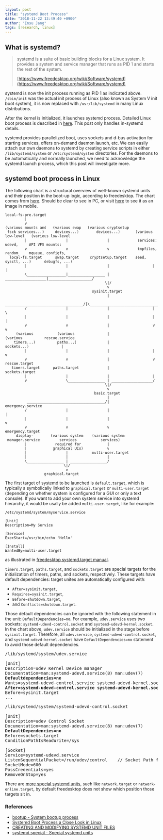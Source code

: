 ```yaml
---
layout: post
title: "systemd Boot Process"
date: "2018-11-22 13:49:40 +0900"
author: "Insu Jang"
tags: [research, linux]
---
```


## What is systemd?
> systemd is a suite of basic building blocks for a Linux system. It provides a system and service manager that runs as PID 1 and starts the rest of the system.
>
> [https://www.freedesktop.org/wiki/Software/systemd](https://www.freedesktop.org/wiki/Software/systemd)

systemd is now the init process running as PID 1 as indicated above.
`/sbin/init` was the actual init process of Linux (also known as System V init boot system),
it is now replaced with `/usr/lib/systemd` in many Linux distributions.

After the kernel is initialized, it launches systemd process.
Detailed Linux boot process is described in [here](https://www.thegeekstuff.com/2011/02/linux-boot-process/).
This post only handles in-systemd details.

systemd provides parallelized boot, uses sockets and d-bus activation for starting services, offers on-demand daemon launch, etc.
We can easily attach our own daemons to systemd by creating service scripts in either `/lib/systemd/system` or `/etc/systemd/system` directories.
For the daemons to be automatically and normally launched, we need to acknowledge the systemd launch process, which this post will investigate more.

## systemd boot process in Linux

The following chart is a structural overview of well-known systemd units and their position in the boot-up logic,
according to freedesktop.
The chart comes from [here](https://www.freedesktop.org/software/systemd/man/bootup.html).
Should be clear to see in PC, or visit [here](https://linoxide.com/linux-how-to/systemd-boot-process/) to see it as an image in mobile.

```
local-fs-pre.target
         |
         v
(various mounts and   (various swap   (various cryptsetup
 fsck services...)     devices...)        devices...)       (various low-level   (various low-level
         |                  |                  |             services: udevd,     API VFS mounts:
         v                  v                  v             tmpfiles, random     mqueue, configfs,
  local-fs.target      swap.target     cryptsetup.target    seed, sysctl, ...)      debugfs, ...)
         |                  |                  |                    |                    |
         \__________________|_________________ | ___________________|____________________/
                                              \|/
                                               v
                                        sysinit.target
                                               |
          ____________________________________/|\________________________________________
         /                  |                  |                    |                    \
         |                  |                  |                    |                    |
         v                  v                  |                    v                    v
     (various           (various               |                (various          rescue.service
    timers...)          paths...)              |               sockets...)               |
         |                  |                  |                    |                    v
         v                  v                  |                    v              rescue.target
   timers.target      paths.target             |             sockets.target
         |                  |                  |                    |
         v                  \_________________ | ___________________/
                                              \|/
                                               v
                                         basic.target
                                               |
          ____________________________________/|                                 emergency.service
         /                  |                  |                                         |
         |                  |                  |                                         v
         v                  v                  v                                 emergency.target
     display-        (various system    (various system
 manager.service         services           services)
         |             required for            |
         |            graphical UIs)           v
         |                  |           multi-user.target
         |                  |                  |
         \_________________ | _________________/
                           \|/
                            v
                  graphical.target
```
The first target of systemd to be launched is `default.target`, which is typically a symbolically linked to `graphical.target` or `multi-user.target`
(depending on whether system is configured for a GUI or only a text console).
If you want to add your own system service into systemd hierarchy, it would be usally be added `multi-user.target`, like for example:
```
/etc/systemd/system/myservice.service

[Unit]
Description=My Service

[Service]
ExecStart=/usr/bin/echo 'Hello'

[Install]
WantedBy=multi-user.target
```

as illustrated in [freedesktop systemd.target manual](https://www.freedesktop.org/software/systemd/man/systemd.target.html).

`timers.target`, `paths.target`, and `sockets.target` are special targets for the initialization of timers, paths, and sockets, respectively.
These targets have default dependencies: target unites are automatically configured with:

- `After=sysinit.target`,
- `Requires=sysinit.target`,
- `Before=shutdown.target`,
- and `Conflicts=shutdown.target`.

Those default dependencies can be ignored with the following statement in the unit: `DefaultDependencies=no`.
For example, `udev.service` uses two sockets: `systemd-udevd-control.socket` and `systemd-udevd-kernel.socket`. In the chart above, `udev.service` should be initialized in the stage before `sysinit.target`.
Therefore, all `udev.service`, `systemd-udevd-control.socket`, and `systemd-udevd-kernel.socket` have `DefaultDependencies=no` statement to avoid those default dependencies.

<pre>
/lib/systemd/system/udev.service

[Unit]
Description=udev Kernel Device manager
Documentation=man:systemd-udevd.service(8) man:udev(7)
<b>Defaultdependencies=no</b>
Wants=systemd-udevd-control.service systemd-udevd-kernel.sockets
<b>After=systemd-udevd-control.service systemd-udevd-kernel.socket systemd-sysusers.service</b>
Before=sysinit.target
...
</pre>

<pre>
/lib/systemd/system/systemd-udevd-control.socket

[Unit]
Description=udev Control Socket
Documentation=man:systemd-udevd.service(8) man:udev(7)
<b>DefaultDependencies=no</b>
Before=sockets.target
ConditionPathIsReadWrite=/sys

[Socket]
Service=systemd-udevd.service
ListenSequentialPacket=/run/udev/control    // Socket Path for FIFO UNIX domain socket
SocketMode=600
PassCredentials=yes
RemoveOnStop=yes
</pre>

There are [more special systemd units](https://www.freedesktop.org/software/systemd/man/systemd.special.html#),
such like `network.target` or `network-online.target`,
by default freedesktop does not show which position those targets sit in.

### References
- [bootup - System bootup process](https://www.freedesktop.org/software/systemd/man/bootup.html)
- [Systemd Boot Process a Close Look in Linux](https://linoxide.com/linux-how-to/systemd-boot-process/)
- [CREATING AND MODIFYING SYSTEMD UNIT FILES](https://access.redhat.com/documentation/en-us/red_hat_enterprise_linux/7/html/system_administrators_guide/sect-managing_services_with_systemd-unit_files)
- [systemd.special - Special systemd units](https://www.freedesktop.org/software/systemd/man/systemd.special.html)
